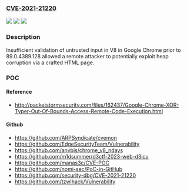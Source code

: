 ### [CVE-2021-21220](https://cve.mitre.org/cgi-bin/cvename.cgi?name=CVE-2021-21220)
![](https://img.shields.io/static/v1?label=Product&message=Chrome&color=blue)
![](https://img.shields.io/static/v1?label=Version&message=%3C%2089.0.4389.128%20&color=brighgreen)
![](https://img.shields.io/static/v1?label=Vulnerability&message=Insufficient%20validation%20of%20untrusted%20input&color=brighgreen)

### Description

Insufficient validation of untrusted input in V8 in Google Chrome prior to 89.0.4389.128 allowed a remote attacker to potentially exploit heap corruption via a crafted HTML page.

### POC

#### Reference
- http://packetstormsecurity.com/files/162437/Google-Chrome-XOR-Typer-Out-Of-Bounds-Access-Remote-Code-Execution.html

#### Github
- https://github.com/ARPSyndicate/cvemon
- https://github.com/EdgeSecurityTeam/Vulnerability
- https://github.com/anvbis/chrome_v8_ndays
- https://github.com/m1dsummer/d3ctf-2023-web-d3icu
- https://github.com/manas3c/CVE-POC
- https://github.com/nomi-sec/PoC-in-GitHub
- https://github.com/security-dbg/CVE-2021-21220
- https://github.com/tzwlhack/Vulnerability

